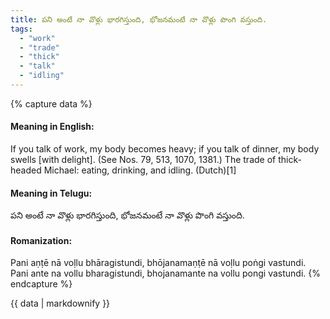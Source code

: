 ```yaml
---
title: పని అంటే నా వొళ్లు భారగిస్తుంది, భోజనమంటే నా వొళ్లు పొంగి వస్తుంది.
tags:
  - "work"
  - "trade"
  - "thick"
  - "talk"
  - "idling"
---
```


{% capture data %}
#### Meaning in English:
If you talk of work, my body becomes heavy; if you talk of dinner, my body swells [with delight].
(See Nos. 79, 513, 1070, 1381.)
The trade of thick-headed Michael: eating, drinking, and idling. (Dutch)[1]

#### Meaning in Telugu:
పని అంటే నా వొళ్లు భారగిస్తుంది, భోజనమంటే నా వొళ్లు పొంగి వస్తుంది.

#### Romanization:
Pani aṇṭē nā voḷlu bhāragistundi, bhōjanamaṇṭē nā voḷlu poṅgi vastundi.
Pani ante na vollu bharagistundi, bhojanamante na vollu pongi vastundi.
{% endcapture %}

{{ data | markdownify }}

